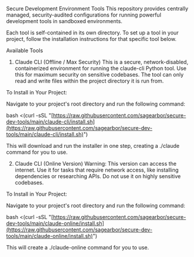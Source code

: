 Secure Development Environment Tools
This repository provides centrally managed, security-audited configurations for running powerful development tools in sandboxed environments.

Each tool is self-contained in its own directory. To set up a tool in your project, follow the installation instructions for that specific tool below.

Available Tools
1. Claude CLI (Offline / Max Security)
This is a secure, network-disabled, containerized environment for running the claude-cli Python tool. Use this for maximum security on sensitive codebases. The tool can only read and write files within the project directory it is run from.

To Install in Your Project:

Navigate to your project's root directory and run the following command:

bash <(curl -sSL "[https://raw.githubusercontent.com/sagearbor/secure-dev-tools/main/claude-cli/install.sh](https://raw.githubusercontent.com/sagearbor/secure-dev-tools/main/claude-cli/install.sh)")

This will download and run the installer in one step, creating a ./claude command for you to use.

2. Claude CLI (Online Version)
Warning: This version can access the internet. Use it for tasks that require network access, like installing dependencies or researching APIs. Do not use it on highly sensitive codebases.

To Install in Your Project:

Navigate to your project's root directory and run the following command:

bash <(curl -sSL "[https://raw.githubusercontent.com/sagearbor/secure-dev-tools/main/claude-online/install.sh](https://raw.githubusercontent.com/sagearbor/secure-dev-tools/main/claude-online/install.sh)")

This will create a ./claude-online command for you to use.
